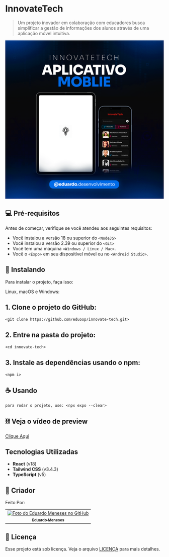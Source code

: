# InnovateTech

> Um projeto inovador em colaboração com educadores busca simplificar a gestão de informações dos alunos através de uma aplicação móvel intuitiva.

![project presentation](assets/images/project-presentation.png)

## 💻 Pré-requisitos

Antes de começar, verifique se você atendeu aos seguintes requisitos:

- Você instalou a versão 18 ou superior do `<NodeJS>`
- Você instalou a versão 2.39 ou superior do `<Git>`
- Você tem uma máquina `<Windows / Linux / Mac>`.
- Você o `<Expo>` em seu dispositível móvel ou no `<Android Studio>`.

## 🚀 Instalando

Para instalar o projeto, faça isso:

Linux, macOS e Windows:

## 1. Clone o projeto do GitHub:

```
<git clone https://github.com/eduoop/innovate-tech.git>
```

## 2. Entre na pasta do projeto:

```
<cd innovate-tech>
```

## 3. Instale as dependências usando o npm:

```
<npm i>
```

## ☕ Usando

```
para rodar o projeto, use: <npx expo --clear>
```

## ⛓️ Veja o vídeo de preview

[Clique Aqui](assets/videos/presentation-video.mp4)

## Tecnologias Utilizadas

- **React** (v18)
- **Tailwind CSS** (v3.4.3)
- **TypeScript** (v5)

## 🤝 Criador

Feito Por:

<table>
  <tr>
    <td align="center">
      <a href="#" title="defina o titulo do link">
        <img src="https://avatars.githubusercontent.com/u/85969484?s=400&u=b0e89e575a7cb91fc9f8a69e126a9d7587aa9478&v=4" width="100px;" alt="Foto do Eduardo Meneses no GitHub"/><br>
        <sub>
          <b>Eduardo Meneses</b>
        </sub>
      </a>
    </td>
  </tr>
</table>

## 📝 Licença

Esse projeto está sob licença. Veja o arquivo [LICENÇA](LICENSE.md) para mais detalhes.
